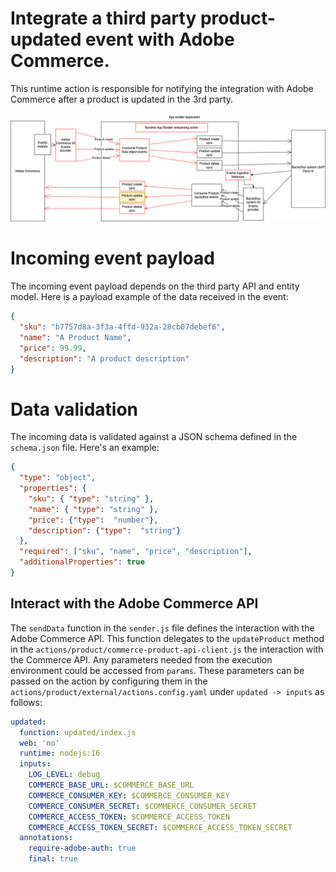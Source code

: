 # Integrate a third party product-updated event with Adobe Commerce.
This runtime action is responsible for notifying the integration with Adobe Commerce after a product is updated in the 3rd party.

![Alt text](ExternalProductUpdateSync.png "Title")

# Incoming event payload
The incoming event payload depends on the third party API and entity model.
Here is a payload example of the data received in the event:
```json
{
  "sku": "b7757d8a-3f3a-4ffd-932a-28cb07debef6",
  "name": "A Product Name",
  "price": 99.99,
  "description": "A product description"
}
```

# Data validation
The incoming data is validated against a JSON schema defined in the `schema.json` file.
Here's an example:
```json
{
  "type": "object",
  "properties": {
    "sku": { "type": "string" },
    "name": { "type": "string" },
    "price": {"type":  "number"},
    "description": {"type":  "string"}
  },
  "required": ["sku", "name", "price", "description"],
  "additionalProperties": true
}
```

## Interact with the Adobe Commerce API
The `sendData` function in the `sender.js` file defines the interaction with the Adobe Commerce API.
This function delegates to the `updateProduct` method in the `actions/product/commerce-product-api-client.js` the interaction with the Commerce API.
Any parameters needed from the execution environment could be accessed from `params`.
These parameters can be passed on the action by configuring them in the  `actions/product/external/actions.config.yaml` under `updated -> inputs` as follows:
```yaml
updated:
  function: updated/index.js
  web: 'no'
  runtime: nodejs:16
  inputs:
    LOG_LEVEL: debug
    COMMERCE_BASE_URL: $COMMERCE_BASE_URL
    COMMERCE_CONSUMER_KEY: $COMMERCE_CONSUMER_KEY
    COMMERCE_CONSUMER_SECRET: $COMMERCE_CONSUMER_SECRET
    COMMERCE_ACCESS_TOKEN: $COMMERCE_ACCESS_TOKEN
    COMMERCE_ACCESS_TOKEN_SECRET: $COMMERCE_ACCESS_TOKEN_SECRET
  annotations:
    require-adobe-auth: true
    final: true
```
